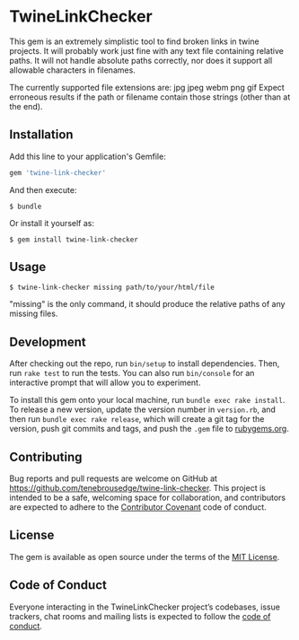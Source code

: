 # TwineLinkChecker

This gem is an extremely simplistic tool to find broken links in twine projects. It will probably work just fine with any text file containing relative paths. It will not handle absolute paths correctly, nor does it support all allowable characters in filenames.

The currently supported file extensions are: jpg jpeg webm png gif
Expect erroneous results if the path or filename contain those strings (other than at the end).

## Installation

Add this line to your application's Gemfile:

```ruby
gem 'twine-link-checker'
```

And then execute:

    $ bundle

Or install it yourself as:

    $ gem install twine-link-checker

## Usage

    $ twine-link-checker missing path/to/your/html/file

"missing" is the only command, it should produce the relative paths of any missing files.

## Development

After checking out the repo, run `bin/setup` to install dependencies. Then, run `rake test` to run the tests. You can also run `bin/console` for an interactive prompt that will allow you to experiment.

To install this gem onto your local machine, run `bundle exec rake install`. To release a new version, update the version number in `version.rb`, and then run `bundle exec rake release`, which will create a git tag for the version, push git commits and tags, and push the `.gem` file to [rubygems.org](https://rubygems.org).

## Contributing

Bug reports and pull requests are welcome on GitHub at https://github.com/tenebrousedge/twine-link-checker. This project is intended to be a safe, welcoming space for collaboration, and contributors are expected to adhere to the [Contributor Covenant](http://contributor-covenant.org) code of conduct.

## License

The gem is available as open source under the terms of the [MIT License](https://opensource.org/licenses/MIT).

## Code of Conduct

Everyone interacting in the TwineLinkChecker project’s codebases, issue trackers, chat rooms and mailing lists is expected to follow the [code of conduct](https://github.com/[USERNAME]/twine-link-checker/blob/master/CODE_OF_CONDUCT.md).
